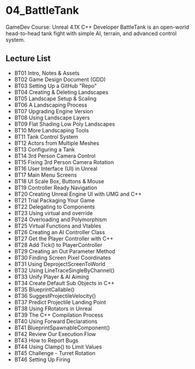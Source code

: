 # 04_BattleTank
GameDev Course: Unreal 4.1X C++ Developer
BattleTank is an open-world head-to-head tank fight with simple AI, terrain, and advanced control system.

## Lecture List
* BT01 Intro, Notes & Assets
* BT02 Game Design Document (GDD)
* BT03 Setting Up a GitHub "Repo"
* BT04 Creating & Deleting Landscapes
* BT05 Landscape Setup & Scaling
* BT06 A Landscaping Process
* BT07 Upgrading Engine Version
* BT08 Using Landscape Layers
* BT09 Flat Shading Low Poly Landscapes
* BT10 More Landscaping Tools
* BT11 Tank Control System
* BT12 Actors from Multiple Meshes
* BT13 Configuring a Tank
* BT14 3rd Person Camera Control
* BT15 Fixing 3rd Person Camera Rotation
* BT16 User Interface (UI) in Unreal
* BT17 Main Menu Screens
* BT18 UI Scale Box, Buttons & Mouse
* BT19 Controller Ready Navigation
* BT20 Creating Unreal Engine UI with UMG and C++
* BT21 Trial Packaging Your Game
* BT22 Delegating to Components
* BT23 Using virtual and override
* BT24 Overloading and Polymorphism
* BT25 Virtual Functions and Vtables
* BT26 Creating an AI Controller Class
* BT27 Get the Player Controller with C++
* BT28 Add Tick() to PlayerController
* BT29 Creating an Out Parameter Method
* BT30 Finding Screen Pixel Coordinates
* BT31 Using DeprojectScreenToWorld
* BT32 Using LineTraceSingleByChannel()
* BT33 Unify Player & AI Aiming
* BT34 Create Default Sub Objects in C++
* BT35 BlueprintCallable()
* BT36 SuggestProjectileVelocity()
* BT37 Predict Projectile Landing Point
* BT38 Using FRotators in Unreal
* BT39 The C++ Compilation Process
* BT40 Using Forward Declarations
* BT41 BlueprintSpawnableComponent()
* BT42 Review Our Execution Flow
* BT43 How to Report Bugs
* BT44 Using Clamp() to Limit Values
* BT45 Challenge - Turret Rotation
* BT46 Setting Up Firing